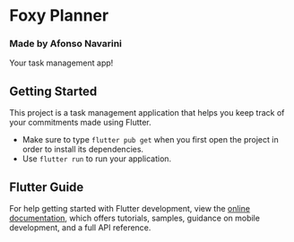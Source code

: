 # Foxy Planner
### Made by Afonso Navarini

Your task management app!

## Getting Started

This project is a task management application that helps you keep track of your commitments made using Flutter.

- Make sure to type `flutter pub get` when you first open the project in order to install its dependencies.
- Use `flutter run` to run your application.

## Flutter Guide

For help getting started with Flutter development, view the
[online documentation](https://docs.flutter.dev/), which offers tutorials,
samples, guidance on mobile development, and a full API reference.
